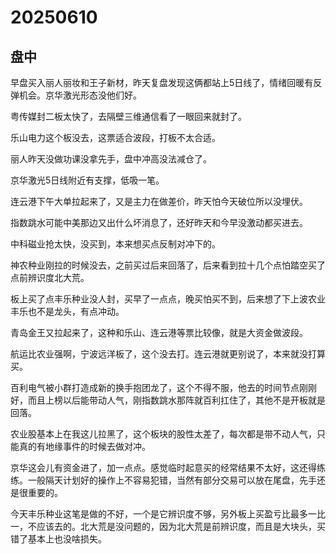 # 20250610

## 盘中

早盘买入丽人丽妆和王子新材，昨天复盘发现这俩都站上5日线了，情绪回暖有反弹机会。京华激光形态没他们好。

粤传媒封二板太快了，去隔壁三维通信看了一眼回来就封了。

乐山电力这个板没去，这票适合波段，打板不太合适。

丽人昨天没做功课没拿先手，盘中冲高没法减仓了。

京华激光5日线附近有支撑，低吸一笔。

连云港下午大单拉起来了，又是主力在做差价，昨天怕今天破位所以没埋伏。

指数跳水可能中美那边又出什么坏消息了，还好昨天和今早没激动都买进去。

中科磁业抢太快，没买到，本来想买点反制对冲下的。

神农种业刚拉的时候没去，之前买过后来回落了，后来看到拉十几个点怕踏空买了点前辨识度北大荒。

板上买了点丰乐种业没人封，买早了一点点，晚买怕买不到，后来想了下上波农业丰乐也不是龙头，有点冲动。

青岛金王又拉起来了，这种和乐山、连云港等票比较像，就是大资金做波段。

航运比农业强啊，宁波远洋板了，这个没去打。连云港就更别说了，本来就没打算买。

百利电气被小群打造成新的换手抱团龙了，这个不得不服，他去的时间节点刚刚好，而且上榜以后能带动人气，刚指数跳水那阵就百利扛住了，其他不是开板就是回落。

农业股基本上在我这儿拉黑了，这个板块的股性太差了，每次都是带不动人气，只能真的有地缘事件的时候去做对冲。

京华这会儿有资金进了，加一点点。感觉临时起意买的经常结果不太好，这还得练练。一般隔天计划好的操作上不容易犯错，当然有部分交易可以放在尾盘，先手还是很重要的。

今天丰乐种业这笔是做的不好，一个是它辨识度不够，另外板上买盈亏比最多一比一，不应该去的。北大荒是没问题的，因为北大荒是前辨识度，而且是大块头，买错了基本上也没啥损失。
